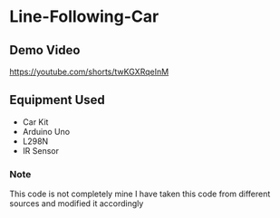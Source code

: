 # Line-Following-Car
## Demo Video
https://youtube.com/shorts/twKGXRqeInM
## Equipment Used
* Car Kit
* Arduino Uno
* L298N
* IR Sensor

### Note
This code is not completely mine I have taken this code from different sources and modified it accordingly
